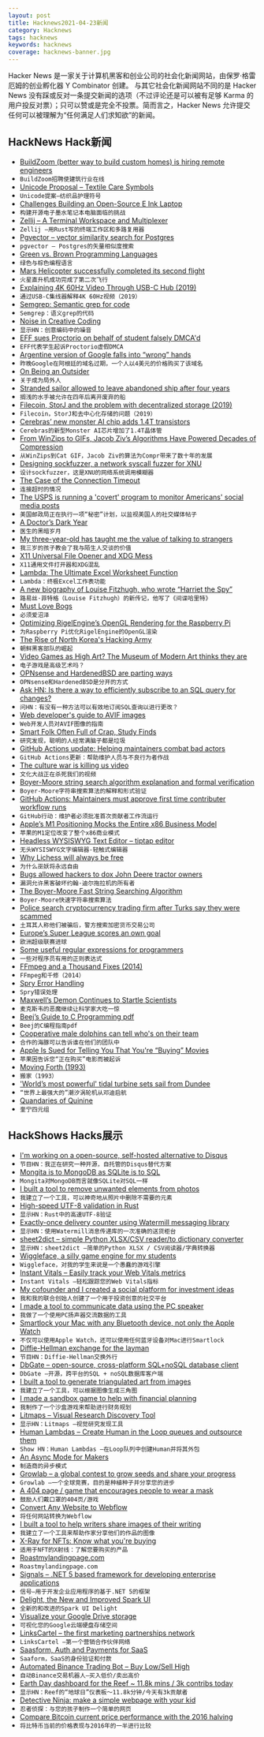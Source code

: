 ```yaml
---
layout: post
title: Hacknews2021-04-23新闻
category: Hacknews
tags: hacknews
keywords: hacknews
coverage: hacknews-banner.jpg
---
```


Hacker News 是一家关于计算机黑客和创业公司的社会化新闻网站，由保罗·格雷厄姆的创业孵化器 Y Combinator 创建。
与其它社会化新闻网站不同的是 Hacker News 没有踩或反对一条提交新闻的选项（不过评论还是可以被有足够 Karma 的用户投反对票）；只可以赞或是完全不投票。简而言之，Hacker News 允许提交任何可以被理解为“任何满足人们求知欲”的新闻。

## HackNews Hack新闻


- [BuildZoom (better way to build custom homes) is hiring remote engineers](https://jobs.lever.co/buildzoom)
- `BuildZoom招聘使建筑行业在线`
- [Unicode Proposal – Textile Care Symbols](https://github.com/Crissov/unicode-proposals/issues/410)
- `Unicode提案–纺织品护理符号`
- [Challenges Building an Open-Source E Ink Laptop](https://alexsoto.dev/challenges-building-an-open-source-eink-laptop.html)
- `构建开源电子墨水笔记本电脑面临的挑战`
- [Zellij – A Terminal Workspace and Multiplexer](http://zellij.dev/news/beta#)
- `Zellij –用Rust写的终端工作区和多路复用器`
- [Pgvector – vector similarity search for Postgres](https://github.com/ankane/pgvector)
- `pgvector – Postgres的矢量相似度搜索`
- [Green vs. Brown Programming Languages](https://earthly.dev/blog/brown-green-language/)
- `绿色与棕色编程语言`
- [Mars Helicopter successfully completed its second flight](https://twitter.com/NASAJPL/status/1385228111323615239)
- `火星直升机成功完成了第二次飞行`
- [Explaining 4K 60Hz Video Through USB-C Hub (2019)](https://www.bigmessowires.com/2019/05/19/explaining-4k-60hz-video-through-usb-c-hub/)
- `通过USB-C集线器解释4K 60Hz视频（2019）`
- [Semgrep: Semantic grep for code](https://semgrep.dev)
- `Semgrep：语义grep的代码`
- [Noise in Creative Coding](https://varun.ca/noise/)
- `显示HN：创意编码中的噪音`
- [EFF sues Proctorio on behalf of student falsely DMCA'd](https://www.eff.org/press/releases/eff-sues-proctorio-behalf-student-it-falsely-accused-copyright-infringement-get)
- `EFF代表学生起诉Proctorio虚假DMCA`
- [Argentine version of Google falls into “wrong” hands](https://en.mercopress.com/2021/04/22/argentine-version-of-google-falls-into-wrong-hands-leading-to-search-engine-s-temporary-collapse)
- `昨晚Google在阿根廷的域名过期，一个人以4美元的价格购买了该域名`
- [On Being an Outsider](https://lithub.com/on-being-an-outsider-words-by-charles-simic-photos-romeo-alaeff/)
- `关于成为局外人`
- [Stranded sailor allowed to leave abandoned ship after four years](https://www.bbc.com/news/world-middle-east-56842506)
- `搁浅的水手被允许在四年后离开废弃的船`
- [Filecoin, StorJ and the problem with decentralized storage (2019)](https://randomoracle.wordpress.com/2019/12/07/filecoin-storj-and-the-problem-with-decentralized-storage/)
- `Filecoin，StorJ和去中心化存储的问题（2019）`
- [Cerebras’ new monster AI chip adds 1.4T transistors](https://spectrum.ieee.org/tech-talk/semiconductors/processors/cerebras-giant-ai-chip-now-has-a-trillions-more-transistors)
- `Cerebras的新型Monster AI芯片增加了1.4T晶体管`
- [From WinZips to GIFs, Jacob Ziv’s Algorithms Have Powered Decades of Compression](https://spectrum.ieee.org/geek-life/profiles/from-winzips-to-cat-gifs-jacob-zivs-algorithms-have-powered-decades-of-compression)
- `从WinZips到Cat GIF，Jacob Ziv的算法为Compr带来了数十年的发展`
- [Designing sockfuzzer, a network syscall fuzzer for XNU](https://googleprojectzero.blogspot.com/2021/04/designing-sockfuzzer-network-syscall.html)
- `设计sockfuzzer，这是XNU的网络系统调用模糊器`
- [The Case of the Connection Timeout](https://mysteries.wizardzines.com/connection-timeout.html)
- `连接超时的情况`
- [The USPS is running a 'covert' program to monitor Americans' social media posts](https://news.yahoo.com/the-postal-service-is-running-a-running-a-covert-operations-program-that-monitors-americans-social-media-posts-160022919.html)
- `美国邮政局正在执行一项“秘密”计划，以监视美国人的社交媒体帖子`
- [A Doctor’s Dark Year](https://www.newyorker.com/science/medical-dispatch/a-doctors-dark-year)
- `医生的黑暗岁月`
- [My three-year-old has taught me the value of talking to strangers](https://www.economist.com/1843/2021/04/20/my-three-year-old-has-taught-me-the-value-of-talking-to-strangers)
- `我三岁的孩子教会了我与陌生人交谈的价值`
- [X11 Universal File Opener and XDG Mess](https://vermaden.wordpress.com/2021/04/22/freebsd-desktop-part-24-configuration-universal-file-opener/)
- `X11通用文件打开器和XDG混乱`
- [Lambda: The Ultimate Excel Worksheet Function](https://www.microsoft.com/en-us/research/blog/lambda-the-ultimatae-excel-worksheet-function/)
- `Lambda：终极Excel工作表功能`
- [A new biography of Louise Fitzhugh, who wrote “Harriet the Spy”](https://www.publicbooks.org/when-the-writing-takes-over-the-writer/)
- `路易丝·菲特格（Louise Fitzhugh）的新传记，他写了《间谍哈里特》`
- [Must Love Bogs](https://thebaffler.com/latest/must-love-bogs-emory)
- `必须爱沼泽`
- [Optimizing RigelEngine’s OpenGL Rendering for the Raspberry Pi](https://lethalguitar.wordpress.com/2021/04/22/optimizing-rigelengines-opengl-rendering-for-the-raspberry-pi/)
- `为Raspberry Pi优化RigelEngine的OpenGL渲染`
- [The Rise of North Korea's Hacking Army](https://www.newyorker.com/magazine/2021/04/26/the-incredible-rise-of-north-koreas-hacking-army)
- `朝鲜黑客部队的崛起`
- [Video Games as High Art? The Museum of Modern Art thinks they are](http://doomlaser.com/videogames-as-high-art/?hn)
- `电子游戏是高级艺术吗？`
- [OPNsense and HardenedBSD are parting ways](https://forum.opnsense.org/index.php?topic=22761.msg108313#msg108313)
- `OPNsense和HardenedBSD是分开的方式`
- [Ask HN: Is there a way to efficiently subscribe to an SQL query for changes?](item?id=26901352)
- `问HN：有没有一种方法可以有效地订阅SQL查询以进行更改？`
- [Web developer's guide to AVIF images](https://darekkay.com/blog/avif-images/)
- `Web开发人员对AVIF图像的指南`
- [Smart Folk Often Full of Crap, Study Finds](https://themultidisciplinarian.com/2021/04/22/smart-folk-often-full-of-crap-study-finds/)
- `研究发现，聪明的人经常满脑子都是垃圾`
- [GitHub Actions update: Helping maintainers combat bad actors](https://github.blog/2021-04-22-github-actions-update-helping-maintainers-combat-bad-actors/)
- `GitHub Actions更新：帮助维护人员与不良行为者作战`
- [The culture war is killing us video](https://www.youtube.com/watch?v=0DRHn_Dz_js)
- `文化大战正在杀死我们的视频`
- [Boyer-Moore string search algorithm explanation and formal verification](https://yurichev.com/news/20210421_boyer_moore/)
- `Boyer-Moore字符串搜索算法的解释和形式验证`
- [GitHub Actions: Maintainers must approve first time contributer workflow runs](https://github.blog/changelog/2021-04-22-github-actions-maintainers-must-approve-first-time-contributer-workflow-runs/)
- `GitHub行动：维护者必须批准首次贡献者工作流运行`
- [Apple’s M1 Positioning Mocks the Entire x86 Business Model](https://www.extremetech.com/computing/322120-apples-m1-positioning-mocks-every-x86-cpu-amd-and-intel-have-ever-launched)
- `苹果的M1定位改变了整个x86商业模式`
- [Headless WYSISWYG Text Editor – tiptap editor](https://www.tiptap.dev/)
- `无头WYSISWYG文字编辑器-轻触式编辑器`
- [Why Lichess will always be free](https://lichess.org/blog/YF-ZORQAACAA89PI/why-lichess-will-always-be-free.)
- `为什么巫妖将永远自由`
- [Bugs allowed hackers to dox John Deere tractor owners](https://www.vice.com/en/article/4avy8j/bugs-allowed-hackers-to-dox-all-john-deere-owners)
- `漏洞允许黑客破坏约翰·迪尔拖拉机的所有者`
- [The Boyer-Moore Fast String Searching Algorithm](https://www.cs.utexas.edu/users/moore/best-ideas/string-searching/)
- `Boyer-Moore快速字符串搜索算法`
- [Police search cryptocurrency trading firm after Turks say they were scammed](https://www.reuters.com/world/middle-east/turkish-crypto-traders-file-complaints-after-access-accounts-frozen-lawyer-2021-04-22/)
- `土耳其人称他们被骗后，警方搜索加密货币交易公司`
- [Europe’s Super League scores an own goal](https://www.economist.com/business/2021/04/22/europes-super-league-scores-a-spectacular-own-goal)
- `欧洲超级联赛进球`
- [Some useful regular expressions for programmers](https://lemire.me/blog/2021/04/22/some-useful-regular-expressions-for-programmers/)
- `一些对程序员有用的正则表达式`
- [FFmpeg and a Thousand Fixes (2014)](https://security.googleblog.com/2014/01/ffmpeg-and-thousand-fixes.html)
- `FFmpeg和千修（2014）`
- [Spry Error Handling](http://goran.krampe.se/2021/04/21/spry-error-handling/)
- `Spry错误处理`
- [Maxwell’s Demon Continues to Startle Scientists](https://www.quantamagazine.org/how-maxwells-demon-continues-to-startle-scientists-20210422/)
- `麦克斯韦的恶魔继续让科学家大吃一惊`
- [Beej’s Guide to C Programming pdf](http://beej.us/guide/bgc/pdf/bgc_usl_c_1.pdf)
- `Beej的C编程指南pdf`
- [Cooperative male dolphins can tell who's on their team](https://phys.org/news/2021-04-ally-cooperative-male-dolphins-team.html)
- `合作的海豚可以告诉谁在他们的团队中`
- [Apple Is Sued for Telling You That You're “Buying” Movies](https://nofilmschool.com/apple-movie-buys)
- `苹果因告诉您“正在购买”电影而被起诉`
- [Moving Forth (1993)](https://www.bradrodriguez.com/papers/moving1.htm)
- `搬家（1993）`
- ['World’s most powerful' tidal turbine sets sail from Dundee](https://www.bbc.co.uk/news/uk-scotland-tayside-central-56818538)
- `“世界上最强大的”潮汐涡轮机从邓迪启航`
- [Quandaries of Quinine](https://jhiblog.org/2021/04/07/quandaries-of-quinine/)
- `奎宁四元组`


## HackShows Hacks展示

- [ I'm working on a open-source, self-hosted alternative to Disqus](https://cusdis.com)
- `节目HN：我正在研究一种开源，自托管的Disqus替代方案`
- [ Mongita is to MongoDB as SQLite is to SQL](https://github.com/scottrogowski/mongita)
- `Mongita对MongoDB而言就像SQLite对SQL一样`
- [ I built a tool to remove unwanted elements from photos](https://www.cutout.pro/imageRetouch.html)
- `我建立了一个工具，可以神奇地从照片中删除不需要的元素`
- [ High-speed UTF-8 validation in Rust](https://github.com/rusticstuff/simdutf8)
- `显示HN：Rust中的高速UTF-8验证`
- [ Exactly-once delivery counter using Watermill messaging library](https://github.com/ThreeDotsLabs/watermill/tree/exactly-once-delivery-example/_examples/real-world-examples/exactly-once-delivery-counter)
- `显示HN：使用Watermill消息传递库的一次准确的送货柜台`
- [ sheet2dict – simple Python XLSX/CSV reader/to dictionary converter](https://github.com/Pytlicek/sheet2dict)
- `显示HN：sheet2dict –简单的Python XLSX / CSV阅读器/字典转换器`
- [ Wiggleface, a silly game engine for my students](https://github.com/AZHenley/wiggleface)
- `Wiggleface，对我的学生来说是一个愚蠢的游戏引擎`
- [ Instant Vitals – Easily track your Web Vitals metrics](https://vitals.dev/)
- `Instant Vitals –轻松跟踪您的Web Vitals指标`
- [ My cofounder and I created a social platform for investment ideas](https://info.utradea.com/feed)
- `我和我的联合创始人创建了一个用于投资创意的社交平台`
- [ I made a tool to communicate data using the PC speaker](https://github.com/ggerganov/ggwave/tree/master/examples/r2t2)
- `我做了一个使用PC扬声器交流数据的工具`
- [ Smartlock your Mac with any Bluetooth device, not only the Apple Watch](https://gadgetish.com/osx.html)
- `不仅可以使用Apple Watch，还可以使用任何蓝牙设备对Mac进行Smartlock`
- [ Diffie-Hellman exchange for the layman](https://borisreitman.com/privacy.html)
- `节目HN：Diffie-Hellman交换外行`
- [ DbGate – open-source, cross-platform SQL+noSQL database client](https://dbgate.org/)
- `DbGate –开源，跨平台的SQL + noSQL数据库客户端`
- [ I built a tool to generate triangulated art from images](https://github.com/RH12503/Triangula)
- `我建立了一个工具，可以根据图像生成三角图`
- [ I made a sandbox game to help with financial planning](https://simulator.money/)
- `我制作了一个沙盒游戏来帮助进行财务规划`
- [ Litmaps – Visual Research Discovery Tool](https://app.litmaps.co)
- `显示HN：Litmaps –视觉研究发现工具`
- [ Human Lambdas – Create Human in the Loop queues and outsource them](https://humanlambdas.com/)
- `Show HN：Human Lambdas –在Loop队列中创建Human并将其外包`
- [ An Async Mode for Makers](https://www.supernormal.com)
- `制造商的异步模式`
- [ Growlab – a global contest to grow seeds and share your progress](https://github.com/alexellis/growlab)
- `Growlab –一个全球竞赛，目的是种植种子并分享您的进步`
- [ A 404 page / game that encourages people to wear a mask](item?id=26901205)
- `鼓励人们戴口罩的404页/游戏`
- [ Convert Any Website to Webflow](https://flowgenius.co)
- `将任何网站转换为Webflow`
- [ I built a tool to help writers share images of their writing](https://typeshare.co/)
- `我建立了一个工具来帮助作家分享他们的作品的图像`
- [ X-Ray for NFTs: Know what you're buying](https://chrome.google.com/webstore/detail/nifty-scanner/eoepooeledpjaoehhokhalpmlmjbedhe)
- `适用于NFT的X射线：了解您要购买的产品`
- [ Roastmylandingpage.com](https://www.roastmylandingpage.com/)
- `Roastmylandingpage.com`
- [ Signals – .NET 5 based framework for developing enterprise applications](https://github.com/EmitKnowledge/Signals)
- `信号–用于开发企业应用程序的基于.NET 5的框架`
- [ Delight, the New and Improved Spark UI](https://www.datamechanics.co/blog-post/delight-the-new-improved-spark-ui-spark-history-server-is-now-ga)
- `全新的和改进的Spark UI Delight`
- [ Visualize your Google Drive storage](https://drivestats.io)
- `可视化您的Google云端硬盘存储空间`
- [ LinksCartel – the first marketing partnerships network](https://linkscartel.com/)
- `LinksCartel –第一个营销合作伙伴网络`
- [ Saasform, Auth and Payments for SaaS](https://github.com/saasform/saasform)
- `Saaform，SaaS的身份验证和付款`
- [ Automated Binance Trading Bot – Buy Low/Sell High](https://github.com/chrisleekr/binance-trading-bot)
- `自动Binance交易机器人–买入低价/卖出高价`
- [ Earth Day dashboard for the Reef ~ 11.8k mins / 3k contribs today](https://greatreefcensus.org/event/earthday)
- `显示HN：Reef的“地球日”仪表板〜11.8k分钟/今天有3k贡献者`
- [ Detective Ninja: make a simple webpage with your kid](https://detective.ninja/)
- `忍者侦探：与您的孩子制作一个简单的网页`
- [ Compare Bitcoin current price performance with the 2016 halving](https://bitcoinvis.com/2016)
- `将比特币当前的价格表现与2016年的一半进行比较`

